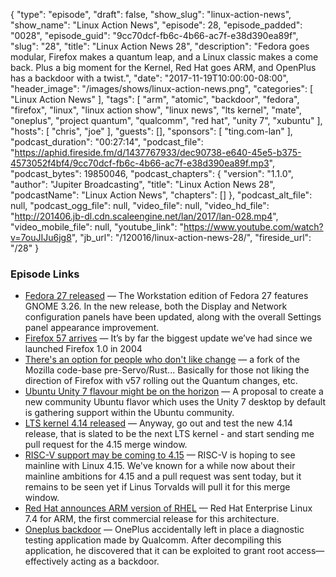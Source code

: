 {
  "type": "episode",
  "draft": false,
  "show_slug": "linux-action-news",
  "show_name": "Linux Action News",
  "episode": 28,
  "episode_padded": "0028",
  "episode_guid": "9cc70dcf-fb6c-4b66-ac7f-e38d390ea89f",
  "slug": "28",
  "title": "Linux Action News 28",
  "description": "Fedora goes modular, Firefox makes a quantum leap, and a Linux classic makes a come back. Plus a big moment for the Kernel, Red Hat goes ARM, and OpenPlus has a backdoor with a twist.",
  "date": "2017-11-19T10:00:00-08:00",
  "header_image": "/images/shows/linux-action-news.png",
  "categories": [
    "Linux Action News"
  ],
  "tags": [
    "arm",
    "atomic",
    "backdoor",
    "fedora",
    "firefox",
    "linux",
    "linux action show",
    "linux news",
    "lts kernel",
    "mate",
    "oneplus",
    "project quantum",
    "qualcomm",
    "red hat",
    "unity 7",
    "xubuntu"
  ],
  "hosts": [
    "chris",
    "joe"
  ],
  "guests": [],
  "sponsors": [
    "ting.com-lan"
  ],
  "podcast_duration": "00:27:14",
  "podcast_file": "https://aphid.fireside.fm/d/1437767933/dec90738-e640-45e5-b375-4573052f4bf4/9cc70dcf-fb6c-4b66-ac7f-e38d390ea89f.mp3",
  "podcast_bytes": 19850046,
  "podcast_chapters": {
    "version": "1.1.0",
    "author": "Jupiter Broadcasting",
    "title": "Linux Action News 28",
    "podcastName": "Linux Action News",
    "chapters": []
  },
  "podcast_alt_file": null,
  "podcast_ogg_file": null,
  "video_file": null,
  "video_hd_file": "http://201406.jb-dl.cdn.scaleengine.net/lan/2017/lan-028.mp4",
  "video_mobile_file": null,
  "youtube_link": "https://www.youtube.com/watch?v=7ouJIJu6jg8",
  "jb_url": "/120016/linux-action-news-28/",
  "fireside_url": "/28"
}


### Episode Links

  * [Fedora 27 released](https://fedoramagazine.org/announcing-fedora-27/ "Fedora 27 released") — The Workstation edition of Fedora 27 features GNOME 3.26. In the new release, both the Display and Network configuration panels have been updated, along with the overall Settings panel appearance improvement.
  * [Firefox 57 arrives](https://blog.mozilla.org/blog/2017/11/14/introducing-firefox-quantum/ "Firefox 57 arrives") — It’s by far the biggest update we’ve had since we launched Firefox 1.0 in 2004
  * [There's an option for people who don't like change](https://www.phoronix.com/scan.php?page=news_item&px=Basilisk-Web-Browser "There's an option for people who don't like change") — a fork of the Mozilla code-base pre-Servo/Rust... Basically for those not liking the direction of Firefox with v57 rolling out the Quantum changes, etc. 
  * [Ubuntu Unity 7 flavour might be on the horizon](http://www.omgubuntu.co.uk/2017/11/ubuntu-unity-remix "Ubuntu Unity 7 flavour might be on the horizon") — A proposal to create a new community Ubuntu flavor which uses the Unity 7 desktop by default is gathering support within the Ubuntu community.
  * [LTS kernel 4.14 released](https://lkml.org/lkml/2017/11/12/123 "LTS kernel 4.14 released") — Anyway, go out and test the new 4.14 release, that is slated to be the next LTS kernel - and start sending me pull request for the 4.15 merge window. 
  * [RISC-V support may be coming to 4.15](https://www.phoronix.com/scan.php?page=news_item&px=Linux-4.15-RISC-V-OpenRISC "RISC-V support may be coming to 4.15") — RISC-V is hoping to see mainline with Linux 4.15. We've known for a while now about their mainline ambitions for 4.15 and a pull request was sent today, but it remains to be seen yet if Linus Torvalds will pull it for this merge window. 
  * [Red Hat announces ARM version of RHEL](https://www.redhat.com/en/blog/red-hat-introduces-arm-server-support-red-hat-enterprise-linux "Red Hat announces ARM version of RHEL") — Red Hat Enterprise Linux 7.4 for ARM, the first commercial release for this architecture.
  * [Oneplus backdoor](https://www.xda-developers.com/oneplus-root-access-backdoor/ "Oneplus backdoor") — OnePlus accidentally left in place a diagnostic testing application made by Qualcomm. After decompiling this application, he discovered that it can be exploited to grant root access—effectively acting as a backdoor. 


